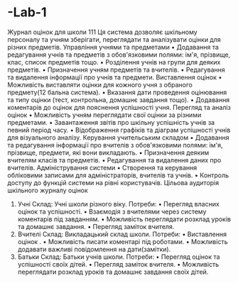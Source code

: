 # -Lab-1
Журнал оцінок для школи
111
Ця система дозволяє шкільному персоналу та учням зберігати, переглядати та аналізувати оцінки для різних предметів.
Управління учнями та предметами
•	Додавання та редагування учнів та предметів з обов'язковими полями: ім'я, прізвище, клас, список предметів тощо.
•	Розділення учнів на групи для деяких предметів.
•	Призначення учням предметів та вчителів.
•	Редагування та видалення інформації про учнів та предмети.
Виставлення оцінок
•	Можливість виставляти оцінки для кожного учня з обраного предмету(12 бальна система).
•	Вказання дати проведення оцінювання та типу оцінки (тест, контрольна, домашнє завдання тощо).
•	Додавання коментарів до оцінок для пояснення успішності учня.
Перегляд та аналіз оцінок
•	Можливість учням переглядати свої оцінки за різними предметами.
•	Завантаження звітів про шкільну успішність учнів за певний період часу.
•	Відображення графіків та діаграм успішності учнів для візуального аналізу.
Керування учительським складом
•	Додавання та редагування інформації про вчителів з обов'язковими полями: ім'я, прізвище, предмети, які вони викладають.
•	Призначення деяким вчителям класів та предметів.
•	Редагування та видалення даних про вчителів.
Адміністрування системи
•	Створення та керування обліковими записами для адміністраторів, вчителів та учнів.
•	Контроль доступу до функцій системи на рівні користувачів.
Цільова аудиторія шкільного журналу оцінок
1. Учні
Склад: Учні школи різного віку.
Потреби:
•	Перегляд власних оцінок та успішності.
•	Взаємодія з вчителями через систему коментарів під завданням.
•	Можливість переглядати розклад уроків та домашнє завдання.
•	Перегляд заміток вчителя.
2. Вчителі
Склад: Викладацький склад школи.
Потреби:
•	Виставлення оцінок .
•	Можливість писати коментарі під роботами.
•	Можливість додавати важливі повідомлення на дати(замітки).
3. Батьки
Склад: Батьки учнів школи.
Потреби:
•	Перегляд оцінок та успішності своїх дітей.
•	Перегляд заміток вчителя.
•	Можливість переглядати розклад уроків та домашнє завдання своїх дітей.


